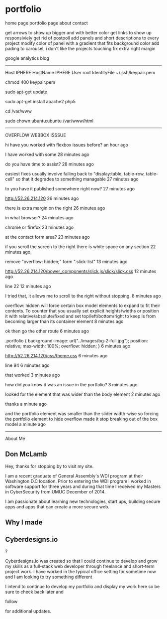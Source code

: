 # portfolio

home page
portfolio page
about
contact


get arrows to show up bigger and with better color
get links to show up responsiviely
get rid of postpoll
add panels and short descriptions to every project
modify color of panel with a gradient that fits background color
add pading to carousel, i don't like the projects touching
fix extra right margin


google analytics
blog

---------------

Host IPHERE
  HostName IPHERE
  User root
	IdentityFile ~/.ssh/keypair.pem





chmod 400 keypair.pem




sudo apt-get update

sudo apt-get install apache2 php5


cd /var/www


sudo chown ubuntu:ubuntu /var/www/html


<?php phpinfo(); ?>

--------------

OVERFLOW WEBBOX ISSSUE

hi have you worked with flexbox issues before?
an hour ago

I have worked with some
28 minutes ago

do you have time to assist?
28 minutes ago

easiest fixes usually involve falling back to "display:table, table-row, table-cell" so that it degrades to something managable
27 minutes ago

to you have it published somewhere right now?
27 minutes ago

http://52.26.214.120
26 minutes ago

there is extra margin on the right
26 minutes ago

in what browser?
24 minutes ago

chrome or firefox
23 minutes ago

at the contact form area?
23 minutes ago

if you scroll the screen to the right there is white space on any section
22 minutes ago

remove "overflow: hidden;" form ".slick-list"
13 minutes ago

http://52.26.214.120/bower_components/slick.js/slick/slick.css
12 minutes ago

line 22
12 minutes ago

I tried that, it allows me to scroll to the right without stopping.
8 minutes ago

overflow: hidden will force certain box model elements to expand to fit their contents. To counter that you usually set explicit heights/widths or position it with relative/absolute/fixed and set top/left/bottom/right to keep is from becoming larger than its container element
8 minutes ago

ok then go the other route
6 minutes ago

.portfolio {
   background-image: url("../images/bg-2-full.jpg");
  position: relative;
  max-width: 100%;
  overflow: hidden;
}
6 minutes ago

http://52.26.214.120/css/theme.css
6 minutes ago

line 94
6 minutes ago

that worked
3 minutes ago

how did you know it was an issue in the portfolio?
3 minutes ago

looked for the element that was wider than the body element
2 minutes ago

thanks
a minute ago

and the portfolio element was smaller than the slider width-wise so forcing the portfolio element to hide overflow made it stop breaking out of the box model
a minute ago


------------------------

<section ="2"
<h1>About Me</h1>

<h1>Don McLamb</h1>
<p>
Hey, thanks for stopping by to visit my site.
</p>

<p>
I am a recent graduate of General Assembly's WDI program at their
Washington D.C location. Prior to entering the WDI program I worked
in software support for three years and during that time I received
my Masters in CyberSecurity from UMUC December of 2014.

I am passionate about learning new technologies, start ups, building secure apps and apps that can create a more secure web.
<p>

<p><h2>Why I made <h1>Cyberdesigns.io</h1> ?</h2></p>

Cyberdesigns.io was created so that I could continue to develop
and grow my skills as a full-stack web developer through freelance and short-term project work. I have worked in the typical office setting
for sometime now and I am looking to try something different

I intend to continue to develop my portfolio and display my work here
so be sure to check back later and <p id=follow> follow</p> for additional updates.
</section>
